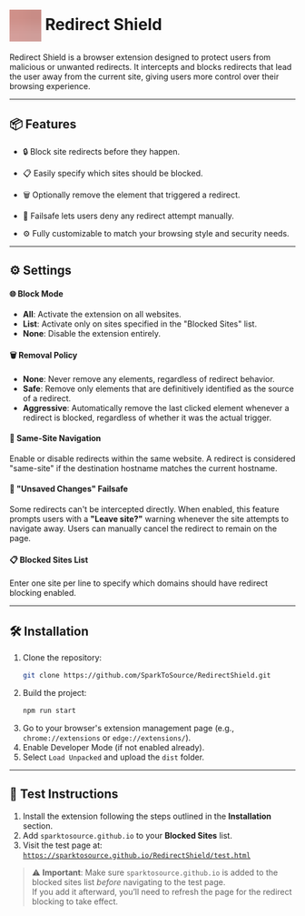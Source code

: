# <img src="src/popup/images/logo.svg" alt="RedirectShield Logo" style="height:2em; vertical-align:middle;"> Redirect Shield

Redirect Shield is a browser extension designed to protect users from malicious or unwanted redirects. It intercepts and blocks redirects that lead the user away from the current site, giving users more control over their browsing experience.

---

## 📦 Features

- 🔒 Block site redirects before they happen.

- 📋 Easily specify which sites should be blocked.

- 🗑️ Optionally remove the element that triggered a redirect.

- 🛑 Failsafe lets users deny any redirect attempt manually.

- ⚙️ Fully customizable to match your browsing style and security needs.

---

## ⚙️ Settings

#### 🌐 Block Mode
- **All**: Activate the extension on all websites.  
- **List**: Activate only on sites specified in the "Blocked Sites" list.  
- **None**: Disable the extension entirely.

#### 🗑️ Removal Policy

- **None**: Never remove any elements, regardless of redirect behavior.  
- **Safe**: Remove only elements that are definitively identified as the source of a redirect.  
- **Aggressive**: Automatically remove the last clicked element whenever a redirect is blocked, regardless of whether it was the actual trigger.

#### 🔄 Same-Site Navigation
Enable or disable redirects within the same website. A redirect is considered "same-site" if the destination hostname matches the current hostname.


#### 🛑 "Unsaved Changes" Failsafe 
Some redirects can't be intercepted directly. When enabled, this feature prompts users with a **"Leave site?"** warning whenever the site attempts to navigate away. Users can manually cancel the redirect to remain on the page.

#### 📋 Blocked Sites List
Enter one site per line to specify which domains should have redirect blocking enabled.

---

## 🛠️ Installation

1. Clone the repository:
   ```bash
   git clone https://github.com/SparkToSource/RedirectShield.git
2. Build the project:
   ```bash
   npm run start
3. Go to your browser's extension management page (e.g., `chrome://extensions` or `edge://extensions/`).
4. Enable Developer Mode (if not enabled already).
5. Select `Load Unpacked` and upload the `dist` folder.

---

## 🧪 Test Instructions

1. Install the extension following the steps outlined in the **Installation** section.  
2. Add `sparktosource.github.io` to your **Blocked Sites** list.  
3. Visit the test page at:  
   [`https://sparktosource.github.io/RedirectShield/test.html`](https://sparktosource.github.io/RedirectShield/test.html)

> ⚠️ **Important**: Make sure `sparktosource.github.io` is added to the blocked sites list *before* navigating to the test page.  
> If you add it afterward, you’ll need to refresh the page for the redirect blocking to take effect.
